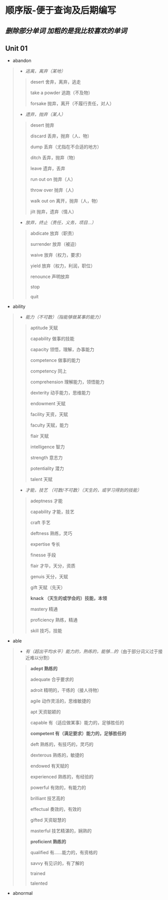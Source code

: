 # 顺序版-便于查询及后期编写
*删除部分单词*
*加粗的是我比较喜欢的单词*
---
## Unit 01
- abandon

> - *逃离，离弃（某地）*
>> desert 舍弃，离弃，逃走
>>
>> take a powder 逃跑（不及物）
>>
>> forsake 抛弃，离开（不履行责任，对人）
> - *遗弃，抛弃（某人）*
>> desert 抛弃
>>
>> discard 丢弃，抛弃（人、物）
>>
>> dump 丢弃（尤指在不合适的地方）
>>
>> ditch 丢弃，抛弃（物）
>>
>> leave 遗弃，丢弃
>>
>> run out on 抛弃（人）
>>
>> throw over 抛弃（人）
>>
>> walk out on 离开，抛弃（人，物）
>>
>> jilt 抛弃，遗弃（情人）
>
> - *放弃，终止（责任，义务，项目...）*
>> abdicate 放弃（职责）
>>
>> surrender 放弃（被迫）
>>
>> waive 放弃（权力，要求）
>>
>> yield 放弃（权力，利润，职位）
>>
>> renounce 声明放弃
>>
>> stop
>>
>> quit

- ability

> - *能力（不可数）（指能够做某事的能力）*
>> aptitude 天赋
>>
>> capability 做事的技能
>>
>> capacity 领悟，理解，办事能力
>>
>> competence 做事的能力
>>
>> competency 同上
>>
>> comprehension 理解能力，领悟能力
>>
>> dexterity 动手能力，思维能力
>>
>> endowment 天赋
>>
>> facility 天资，天赋
>>
>> faculty 天赋，能力
>>
>> flair 天赋
>>
>> intelligence 智力
>>
>> strength 意志力
>>
>> potentiality 潜力
>>
>> talent 天赋
>
> - *才能，技艺 （可数/不可数）（天生的，或学习得到的技能）*
>> adeptness 才能
>>
>> capability 才能，技艺
>>
>> craft 手艺
>>
>> deftness 熟练，灵巧
>>
>> expertise 专长
>>
>> finesse 手段
>>
>> flair 才华，天分，资质
>>
>> genuis 天分，天赋
>>
>> gift 天赋（先天）
>>
>> **knack （天生的或学会的）技能，本领**
>>
>> mastery 精通
>>
>> proficiency 熟练，精通
>>
>> skill 技巧，技能

- able

> - *有（超出平均水平）能力的，熟练的，能够...的*（由于部分词义过于接近难以分割）
>> **adept 熟练的**
>>
>> adequate 合乎要求的
>>
>> adroit 精明的，干练的（接人待物）
>>
>> agile 动作灵活的，思维敏捷的
>>
>> apt 天资聪颖的
>>
>> capable 有（适应做某事）能力的，足够胜任的
>>
>> **competent 有（满足要求）能力的，足够胜任的**
>>
>> deft 熟练的，有技巧的，灵巧的
>>
>> dexterous 熟练的，敏捷的
>>
>> endowed 有天赋的
>>
>> experienced 熟练的，有经验的
>>
>> powerful 有效的，有能力的
>>
>> brilliant 技艺高的
>>
>> effectual 奏效的，有效的
>>
>> gifted 天资聪慧的
>>
>> masterful 技艺精湛的，娴熟的
>>
>> **proficient 熟练的**
>>
>> qualified 有……能力的，有资格的
>>
>> savvy 有见识的，有了解的
>>
>> trained
>>
>> talented

- abnormal
